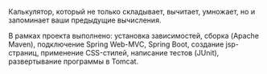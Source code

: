 Калькулятор, который не только складывает, вычитает, умножает, но и запоминает ваши предыдущие вычисления.

В рамках проекта выполнено: установка зависимостей, сборка (Apache Maven), подключение Spring Web-MVC, Spring Boot, создание jsp-страниц, применение CSS-стилей, написание тестов (JUnit), развертывание программы в Tomcat.
